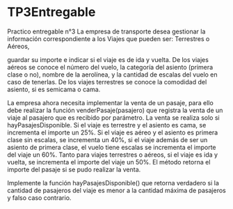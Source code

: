 # TP3Entregable
Practico entregable n°3
La empresa de transporte desea gestionar la información correspondiente a los Viajes que pueden ser: Terrestres o Aéreos,

guardar su importe e indicar si el viaje es de ida y vuelta. De los viajes aéreos se conoce el número del vuelo, 
la categoría del asiento (primera clase o no), nombre de la aerolínea, y la cantidad de escalas del vuelo en caso de tenerlas. 
De los viajes terrestres se conoce la comodidad del asiento, si es semicama o cama.

La empresa ahora necesita implementar la venta de un pasaje, para ello debe realizar la función venderPasaje(pasajero) 
que registra la venta de un viaje al pasajero que es recibido por parámetro. La venta se realiza solo si hayPasajesDisponible. 
Si el viaje es terrestre y el asiento es cama, se incrementa el importe un 25%. Si el viaje es aéreo y el asiento es primera clase 
sin escalas, se incrementa un 40%, si el viaje además de ser un asiento de primera clase, el vuelo tiene escalas se incrementa el 
importe del viaje un 60%. Tanto para viajes terrestres o aéreos, si el viaje es ida y vuelta, se incrementa el importe del viaje un 50%. 
El método retorna el importe del pasaje si se pudo realizar la venta.

Implemente la función hayPasajesDisponible() que retorna verdadero si la cantidad de pasajeros del viaje es menor a la cantidad máxima 
de pasajeros y falso caso contrario.
